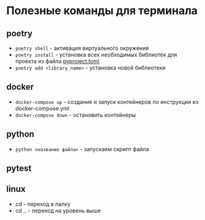 # Полезные команды для терминала

## poetry

* `poetry shell` - активация виртуального окружения
* `poetry install` - установка всех необходимых библиотек для проекта из файла [pyproject.toml](pyproject.toml)
* `poetry add <library_name>` - установка новой библиотеки

## docker

* `docker-compose up` - создание и запуск контейнеров по инструкции из docker-compose.yml
* `docker-compose down` - остановить контейнеры

## python

* `python <название файла>` - запускаем скрипт файла

## pytest

## linux

* cd - переход в папку
* cd .. - переход на уровень выше 
